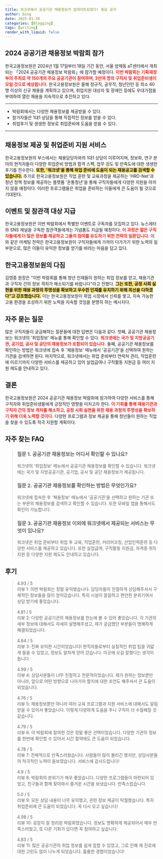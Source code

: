 ```yaml
---
title: 워크넷에서 공공기관 채용정보가 업데이트되었다! 중요 공지
author: bing
date: 2025-01-30
categories: [Blogging]
tags: [writing]
render_with_liquid: false
---
```



<h2 id='2024_공공기관_채용정보_박람회_참가'>2024 공공기관 채용정보 박람회 참가</h2>

<p>한국고용정보원은 2024년 1월 17일부터 18일 기간 동안, 서울 양재동 aT센터에서 개최되는 「2024 공공기관 채용정보 박람회」에 참가할 예정이다. <b><span style="color: #ee2323;">이번 박람회는 기획재정부의 주최로 약 150개의 주요 공공기관이 참여하며, 3만여 명의 구직자 및 취업준비생이 모일 것으로 예상됩니다.</span></b> 한국고용정보원은 올해 정규직, 공무직, 청년인턴 등 최소 60명 이상의 신규 채용을 계획하고 있으며, 취업지원 대상자 및 장애인 등에도 우대가점을 부여하여 열린 채용을 지속적으로 추진하고 있다.</p>

<hr />

<ul>
    <li>박람회에서는 다양한 채용정보를 제공받을 수 있다.</li>
    <li>참가자들은 1대1 상담을 통해 직접적인 정보를 얻을 수 있다.</li>
    <li>취업후기 및 생생한 정보로 취업준비에 도움을 받을 수 있다.</li>
</ul>

<hr />

<h2 id='채용정보_제공_및_취업준비_지원_서비스'>채용정보 제공 및 취업준비 지원 서비스</h2>

<p>한국고용정보원의 부스에서는 채용담당자와의 1대1 상담이 이루어지며, 정보화, 연구 분야의 현직자들이 다양한 취업준비 방법과 합격 스펙, 업무 강도 및 만족도에 대한 생생한 후기를 전수한다. <b><span style="background-color: #ffe066;">또한, '워크넷'을 통해 취업 준비에 도움이 되는 채용공고를 검색할 수 있습니다.</span></b> 추가로 한국고용정보원은 직업 훈련 및 교육과정을 제공하는 'HRD-Net'과 청년 정책 정보를 제공하는 플랫폼 '온통청년'을 통해 구직자들에게 다양한 지원을 아끼지 않을 예정이다. 이러한 프로그램들은 취업을 준비하는 이들에게 큰 도움이 될 것으로 기대된다.</p>

<h2 id='이벤트_및_참관객_대상_지급'>이벤트 및 참관객 대상 지급</h2>

<p>한국고용정보원은 이번 박람회에서 특별한 이벤트로 구독자를 모집하고 있다. 뉴스레터와 SNS 채널을 구독한 참관객들에게는 기념품도 지급될 예정이다. <b><span style="color: #ee2323;">이 과정은 젊은 구직자들에게 더 많은 정보를 제공하고 그들의 참여를 유도하기 위한 전략의 일환입니다.</span></b> 이와 같은 마케팅 전략은 한국고용정보원이 구직자들에게 가까이 다가가기 위한 노력의 일부분으로, 많은 이들이 유익한 정보를 얻기를 바라는 마음을 담고 있다.</p>

<h2 id='한국고용정보원의_다짐'>한국고용정보원의 다짐</h2>

<p>김영중 원장은 "이번 박람회를 통해 청년 인재들이 원하는 취업 정보를 얻고, 채용기관과 구직자 간의 정보 격차가 해소되기를 바랍니다"라고 전했다. <b><span style="background-color: #ffe066;">그는 또한, 공정 사회 실현을 위한 채용 과정의 투명성을 확보하고 우수한 인재를 유치하기 위해 최선을 다하겠다”고 강조했습니다.</span></b> 이는 한국고용정보원이 취업 시장에서 신뢰를 쌓고, 지속 가능한 고용 환경을 조성하기 위한 노력을 지속할 것임을 분명히 하는 메시지다.</p>

<h2 id='자주_묻는_질문'>자주 묻는 질문</h2>

<p>많은 구직자들이 궁금해하는 질문들에 대한 답변은 다음과 같다. 첫째, 공공기관 채용정보는 워크넷의 '취업정보' 메뉴를 통해 확인할 수 있다. <b><span style="color: #ee2323;">워크넷에는 국가 및 지방공공기관, 공기업, 공사 및 공단의 채용정보가 포함되어 있습니다.</span></b> 둘째, 공공기관 채용정보를 확인하는 방법은 워크넷에 접속 후 '채용정보' 메뉴에서 '공공기관'을 선택하여 원하는 기관을 검색하면 된다. 마지막으로, 워크넷에서는 취업 준비부터 연락처 관리, 직업훈련에 이르기까지 다양한 서비스를 제공하고 있어 실업급여나 구직활동 지원금 등 여러 지원 제도를 안내하고 있다.</p>

<h2 id='결론'>결론</h2>

<p>한국고용정보원은 2024 공공기관 채용정보 박람회에 참가하여 다양한 서비스를 통해 구직자와 취업준비생들에게 긍정적인 영향을 미치고자 한다. <b><span style="color: #ee2323;">이 기회를 통해 채용기관과 구직자 간의 정보 격차를 해소하고, 공정 사회 실현을 위한 채용 과정의 투명성을 확보하기 위해 더욱 노력할 것이다.</span></b> 다양한 프로그램과 정보 제공을 통해 청년들이 원하는 직업을 찾을 수 있도록 적극 지원할 계획이다.</p>


<h2 id='자주_찾는_FAQ'>자주 찾는 FAQ</h2>
<div itemscope="" itemtype="https://schema.org/FAQPage"> 
<blockquote> 
<div itemscope="" itemprop="mainEntity" itemtype="https://schema.org/Question"> 
<h3 itemprop="name">질문 1. 공공기관 채용정보는 어디서 확인할 수 있나요?</h3> 
<div itemscope="" itemprop="acceptedAnswer" itemtype="https://schema.org/Answer"> 
<span itemprop="text"> 
<p>워크넷의 '취업정보' 메뉴에서 공공기관 채용정보를 확인할 수 있습니다. 워크넷에는 국가 및 지방공공기관, 공기업, 공사 및 공단 채용정보가 제공됩니다.</p> 
</span> 
</div> 
</div> 

<div itemscope="" itemprop="mainEntity" itemtype="https://schema.org/Question"> 
<h3 itemprop="name">질문 2. 공공기관 채용정보를 확인하는 방법은 무엇인가요?</h3> 
<div itemscope="" itemprop="acceptedAnswer" itemtype="https://schema.org/Answer"> 
<span itemprop="text"> 
<p>워크넷에 접속한 후 '채용정보' 메뉴에서 '공공기관'을 선택하고 원하는 기관 또는 부문의 채용정보를 검색하고 확인할 수 있습니다. 또한 모바일 앱을 통해서도 확인이 가능합니다.</p> 
</span> 
</div> 
</div> 

<div itemscope="" itemprop="mainEntity" itemtype="https://schema.org/Question"> 
<h3 itemprop="name">질문 3. 공공기관 채용정보 이외에 워크넷에서 제공되는 서비스는 무엇이 있나요?</h3> 
<div itemscope="" itemprop="acceptedAnswer" itemtype="https://schema.org/Answer"> 
<span itemprop="text"> 
<p>워크넷은 취업 준비부터 취업 후 교육, 직업훈련, 커리어코칭, 산업인력훈련 등 다양한 서비스를 제공하고 있습니다. 또한 실업급여, 구직활동 지원금, 자격증 취득 지원 등 다양한 지원 제도도 안내하고 있습니다.</p> 
</span> 
</div> 
</div> 
</blockquote> 
</div>
<h2 id='후기'>후기</h2>
<div itemscope itemtype="https://schema.org/Product">
  <blockquote>
  <div itemprop="review" itemscope itemtype="https://schema.org/Review">
      <div itemprop="reviewRating" itemscope itemtype="https://schema.org/Rating"> <span itemprop="ratingValue">4.93</span> / <span itemprop="bestRating">5</span> </div>
      <span itemprop="reviewBody">리뷰 1: 이번 박람회는 정말 유익했습니다. 담당자들이 친절하게 상담해주셔서 구체적인 정보들을 많이 얻어갔습니다. 특히 시설이 깔끔하고 편안한 분위기여서 상담 받기에 좋았습니다.</span>
  </div>
  <br>
  <div itemprop="review" itemscope itemtype="https://schema.org/Review">
      <div itemprop="reviewRating" itemscope itemtype="https://schema.org/Rating"> <span itemprop="ratingValue">4.81</span> / <span itemprop="bestRating">5</span> </div>
      <span itemprop="reviewBody">리뷰 2: 다양한 공공기관의 채용정보를 한눈에 볼 수 있어 좋았습니다. 각 기관의 세부 정보에 대해서도 자세히 설명해주셨고, 제가 궁금했던 부분들이 명쾌하게 해결되었습니다.</span>
  </div>
  <br>
  <div itemprop="review" itemscope itemtype="https://schema.org/Review">
      <div itemprop="reviewRating" itemscope itemtype="https://schema.org/Rating"> <span itemprop="ratingValue">4.84</span> / <span itemprop="bestRating">5</span> </div>
      <span itemprop="reviewBody">리뷰 3: 진짜 유익한 시간이었습니다! 현직자들로부터 실질적인 취업 팁을 귀얇게 들을 수 있었고, 정보도 알차게 얻어 갔습니다. 이곳에 오길 잘했다는 생각이 듭니다.</span>
  </div>
  <br>
  <div itemprop="review" itemscope itemtype="https://schema.org/Review">
      <div itemprop="reviewRating" itemscope itemtype="https://schema.org/Rating"> <span itemprop="ratingValue">4.99</span> / <span itemprop="bestRating">5</span> </div>
      <span itemprop="reviewBody">리뷰 4: 상담사분들이 너무 친절하고 전문적이었습니다. 제가 원하는 정보뿐만 아니라, 앞으로 어떤 방향으로 나아가야 할지에 대한 조언도 해주셔서 큰 도움이 되었습니다.</span>
  </div>
  <br>
  <div itemprop="review" itemscope itemtype="https://schema.org/Review">
      <div itemprop="reviewRating" itemscope itemtype="https://schema.org/Rating"> <span itemprop="ratingValue">4.76</span> / <span itemprop="bestRating">5</span> </div>
      <span itemprop="reviewBody">리뷰 5: 채용정보뿐만 아니라 여러 교육 프로그램과 지원 서비스에 대해서도 알림 받을 수 있어서 좋았습니다. 이렇게 다양하게 도움을 주니 구직이 더 수월해질 것 같습니다.</span>
  </div>
  <br>
  <div itemprop="review" itemscope itemtype="https://schema.org/Review">
      <div itemprop="reviewRating" itemscope itemtype="https://schema.org/Rating"> <span itemprop="ratingValue">4.79</span> / <span itemprop="bestRating">5</span> </div>
      <span itemprop="reviewBody">리뷰 6: 이 박람회에 참여한 것은 정말 좋은 선택이었습니다. 다양한 기관의 정보를 한번에 확인할 수 있어서 시간 절약에도 큰 도움이 되었습니다.</span>
  </div>
  <br>
  <div itemprop="review" itemscope itemtype="https://schema.org/Review">
      <div itemprop="reviewRating" itemscope itemtype="https://schema.org/Rating"> <span itemprop="ratingValue">4.78</span> / <span itemprop="bestRating">5</span> </div>
      <span itemprop="reviewBody">리뷰 7: 전체적으로 만족스러웠습니다. 사람들이 많이 몰리긴 했지만, 상담사분들의 적극적인 노력이 돋보였습니다. 서비스에 감사드립니다!</span>
  </div>
  <br>
  <div itemprop="review" itemscope itemtype="https://schema.org/Review">
      <div itemprop="reviewRating" itemscope itemtype="https://schema.org/Rating"> <span itemprop="ratingValue">4.9</span> / <span itemprop="bestRating">5</span> </div>
      <span itemprop="reviewBody">리뷰 8: 박람회의 분위기가 매우 좋았습니다. 다양한 프로그램들이 마련되어 있었고, 친구들과 함께 찾아와서 즐거운 시간을 보냈습니다. 만족스럽습니다.</span>
  </div>
  <br>
  <div itemprop="review" itemscope itemtype="https://schema.org/Review">
      <div itemprop="reviewRating" itemscope itemtype="https://schema.org/Rating"> <span itemprop="ratingValue">5.0</span> / <span itemprop="bestRating">5</span> </div>
      <span itemprop="reviewBody">리뷰 9: 모든 상담 내용이 너무 유익했고, 관련 정보 제공이 탁월했습니다. 특히 취업준비에 큰 도움이 되었습니다. 꼭 다시 오고 싶습니다!</span>
  </div>
  <br>
  <div itemprop="review" itemscope itemtype="https://schema.org/Review">
      <div itemprop="reviewRating" itemscope itemtype="https://schema.org/Rating"> <span itemprop="ratingValue">4.98</span> / <span itemprop="bestRating">5</span> </div>
      <span itemprop="reviewBody">리뷰 10: 굉장히 잘 정리된 박람회였습니다. 정보도 명확하게 제공되어서 매우 만족스러웠고, 또 다른 기회가 있다면 꼭 참여하고 싶습니다.</span>
  </div>
  <br>
  <div itemprop="review" itemscope itemtype="https://schema.org/Review">
      <div itemprop="reviewRating" itemscope itemtype="https://schema.org/Rating"> <span itemprop="ratingValue">4.83</span> / <span itemprop="bestRating">5</span> </div>
      <span itemprop="reviewBody">리뷰 11: 많은 공공기관의 취업 정보를 쉽게 접할 수 있었고, 그로 인해 제 진로에 대한 고민도 많이 나누게 되었습니다. 훌륭한 경험이었습니다!</span>
  </div>
  </blockquote>
</div>
